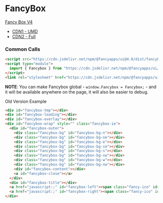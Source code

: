 # FancyBox

[Fancy Box V4](https://fancyapps.com/docs/ui/fancybox/) 
- [CDN1 - UMD](https://cdn.jsdelivr.net/npm/@fancyapps/ui@4.0/dist/fancybox.umd.js)
- [CDN2 - Full](https://cdn.jsdelivr.net/npm/@fancyapps/ui@4.0/dist/fancybox.css)

### Common Calls
```html
<script src="https://cdn.jsdelivr.net/npm/@fancyapps/ui@4.0/dist/fancybox.umd.js"></script>
<script type="module">
  import { Fancybox } from "https://cdn.jsdelivr.net/npm/@fancyapps/ui/dist/fancybox.esm.js";
</script>
<link rel="stylesheet" href="https://cdn.jsdelivr.net/npm/@fancyapps/ui/dist/fancybox.css">
```

**NOTE**: You can make Fancybox global - `window.Fancybox = Fancybox;` - and it will be available anywhere on the page, it will also be easier to debug.

Old Version Example
```html
<div id="fancybox-tmp"></div>
<div id="fancybox-loading"></div>
<div id="fancybox-overlay"></div>
<div id="fancybox-wrap" style="" class="fancybox-ie">
  <div id="fancybox-outer">
    <div class="fancybox-bg" id="fancybox-bg-n"></div>
    <div class="fancybox-bg" id="fancybox-bg-ne"></div>
    <div class="fancybox-bg" id="fancybox-bg-e"></div>
    <div class="fancybox-bg" id="fancybox-bg-se"></div>
    <div class="fancybox-bg" id="fancybox-bg-s"></div>  
    <div class="fancybox-bg" id="fancybox-bg-sw"></div>
    <div class="fancybox-bg" id="fancybox-bg-w"></div>
    <div class="fancybox-bg" id="fancybox-bg-nw"></div>
    <div id="fancybox-content"></div>
    <a id="fancybox-close"></a>
  </div>
  <div id="fancybox-title"></div>
  <a href="javascript:;" id="fancybox-left"><span class="fancy-ico" id="fancybox-left-ico"></span>Fancy1</a>
  <a href="javascript:;" id="fancybox-right"><span class="fancy-ico" id="fancybox-right-ico"></span>Fancy2</a>
</div>
```


